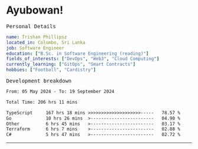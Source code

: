 # Ayubowan!

<samp>Personal Details</samp>

```yaml
name: Trishan Phillipsz
located_in: Colombo, Sri Lanka
job: Software Engineer
education: ["B.Sc. in Software Engineering (reading)"]
fields_of_interests: ["DevOps", "Web3", "Cloud Computing"]
currently_learning: ["GitOps", "Smart Contracts"]
hobbies: ["Football", "Cardistry"]
```

<samp>Development breakdown</samp>

<!--START_SECTION:waka-->

```txt
From: 05 May 2024 - To: 19 September 2024

Total Time: 206 hrs 11 mins

TypeScript     167 hrs 18 mins >>>>>>>>>>>>>>>>>>>>-----   78.57 %
Go             10 hrs 26 mins  >------------------------   04.90 %
Other          6 hrs 45 mins   >------------------------   03.17 %
Terraform      6 hrs 7 mins    >------------------------   02.88 %
C#             5 hrs 47 mins   >------------------------   02.72 %
```

<!--END_SECTION:waka-->

---
